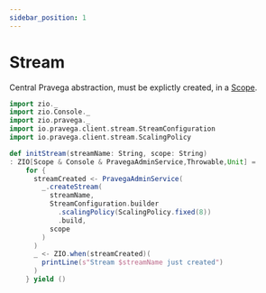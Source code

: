 ```yaml
---
sidebar_position: 1
---
```

# Stream

Central Pravega abstraction, must be explictly created, in a [Scope](scope.md).

```scala mdoc:invisible
import zio._
import zio.Console._
import zio.pravega._
import io.pravega.client.stream.StreamConfiguration
import io.pravega.client.stream.ScalingPolicy
```


```scala mdoc
def initStream(streamName: String, scope: String)
: ZIO[Scope & Console & PravegaAdminService,Throwable,Unit] =
    for {
      streamCreated <- PravegaAdminService(
        _.createStream(
          streamName,
          StreamConfiguration.builder
            .scalingPolicy(ScalingPolicy.fixed(8))
            .build,
          scope
        )
      )
      _ <- ZIO.when(streamCreated)(
        printLine(s"Stream $streamName just created")
      )
    } yield ()

````

